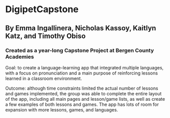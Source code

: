 # DigipetCapstone
## By Emma Ingallinera, Nicholas Kassoy, Kaitlyn Katz, and Timothy Obiso
### Created as a year-long Capstone Project at Bergen County Academies
Goal: to create a language-learning app that integrated multiple languages, with a focus on pronunciation and a main purpose of reinforcing lessons learned in a classroom environment.

Outcome: although time constraints limited the actual number of lessons and games implemented, the group was able to complete the entire layout of the app, including all main pages and lesson/game lists, as well as create a few examples of both lessons and games. The app has lots of room for expansion with more lessons, games, and languages.
